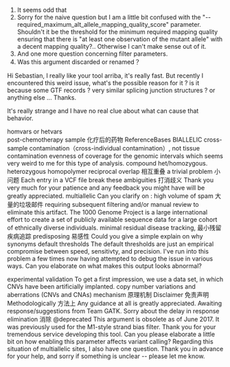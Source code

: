 1. It seems odd that
2. Sorry for the naive question but I am a little bit confused with the "--required_maximum_alt_allele_mapping_quality_score" parameter. Shouldn't it be the threshold for the minimum required mapping quality ensuring that there is "at least one observation of the mutant allele" with a decent mapping quality?.. Otherwise I can't make sense out of it.
3. And one more question concerning filter parameters.
4. Was this argument discarded or renamed？


Hi Sebastian,
I really like your tool arriba, it's really fast.
But recently I encountered this weird issue, what's the possible reason for it ? is it because some GTF records ? very similar splicing junction structures ? or anything else ...
Thanks.


It's really strange and I have no real clue about what can cause that behavior.

homvars or hetvars	
post-chemotherapy sample 化疗后的药物
ReferenceBases
BIALLELIC
cross-sample contamination（cross-individual contamination）, not tissue contamination
evenness of coverage for the genomic intervals 
which seems very weird to me for this type of analysis.
compound het/homozygous.
heterozygous
homopolymer
reciprocal overlap 相互重叠
a trivial problem 小问题
Each entry in a VCF file
break these ambiguities 打消歧义
Thank you very much for your patience and any feedback you might have will be greatly appreciated.
multiallelic
Can you clarify on :
 high volume of spam 大量的垃圾邮件
 requiring subsequent filtering and/or manual review to eliminate this artifact. 
The 1000 Genome Project is a large international effort to create a set of publicly available sequence data for a large cohort of ethnically diverse individuals. 
minimal residual disease tracking, 最小残留疾病追踪
predisposing 易感性
Could you give a simple explain on why
synonyms
default thresholds
The default thresholds are just an empirical compromise between speed, sensitivty, and precision.
I've run into this problem a few times now having attempted to debug the issue in various ways. 
Can you elaborate on what makes this output looks abnormal? 

experimental validation
To get a first impression, we use a data set, in which CNVs have been artificially implanted.
copy number variations and aberrations (CNVs and CNAs)
mechanism  原理机制
Disclaimer 免责声明
Methodologically 方法上
Any guidance at all is greatly appreciated. 
Awaiting response/suggestions from Team GATK.
Sorry about the delay in response
elimination 消除
 @deprecated This argument is obsolete as of June 2017. It was previously used for the M1-style strand bias filter.
Thank you for your tremendous service developing this tool.
Can you please elaborate a little bit on how enabling this parameter affects variant calling? 
Regarding this situation of multiallelic sites, I also have one question.
Thank you in advance for your help, and sorry if something is unclear -- please let me know.
